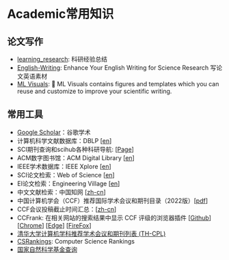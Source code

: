 # Academic常用知识
## 论文写作
- [learning_research](https://github.com/pengsida/learning_research): 科研经验总结
- [English-Writing](https://github.com/yzy1996/English-Writing/tree/main): Enhance Your English Writing for Science Research 写论文英语素材
- [ML Visuals](https://github.com/dair-ai/ml-visuals): 🎨 ML Visuals contains figures and templates which you can reuse and customize to improve your scientific writing.

## 常用工具
- [Google Scholar](https://scholar.google.com)：谷歌学术
- 计算机科学文献数据库：DBLP [[en](https://dblp.org/)]
- SCI期刊查询和scihub各种科研导航: [[Page](https://www.ablesci.com/journal )]
- ACM数字图书馆：ACM Digital Library [[en](https://dl.acm.org/)]
- IEEE学术数据库：IEEE Xplore [[en](https://ieeexplore.ieee.org/)]
- SCI论文检索：Web of Science [[en](https://www.webofscience.com/)]
- EI论文检索：Engineering Village [[en](https://www.engineeringvillage.com/)]
- 中文文献检索：中国知网 [[zh-cn](https://www.cnki.net/)]
- 中国计算机学会（CCF）推荐国际学术会议和期刊目录（2022版）[[pdf](https://github.com/CS-BAOYAN/CSBasicKnowledge/blob/main/CCF_Recommended_List.pdf)]
- CCF会议投稿截止时间汇总：[[zh-cn](https://ccfddl.github.io/)]
- CCFrank: 在相关网站的搜索结果中显示 CCF 评级的浏览器插件 \[[Github](https://github.com/WenyanLiu/CCFrank4dblp)\] \[[Chrome](https://chrome.google.com/webstore/detail/ccfrank/pfcajmbenomfbjnbjhgbnbdjmiklnkie)\] \[[Edge](https://microsoftedge.microsoft.com/addons/detail/pboigbpepikdoeindehghnpojjblhjmm)\] \[[FireFox](https://addons.mozilla.org/zh-CN/firefox/addon/ccfrank/)\]
- [清华大学计算机学科推荐学术会议和期刊列表 (TH-CPL)](https://github.com/bugaosuni59/TH-CPL)
- [CSRankings](https://csrankings.org/): Computer Science Rankings 
- [国家自然科学基金查询](https://kd.nsfc.gov.cn/resultInit)
